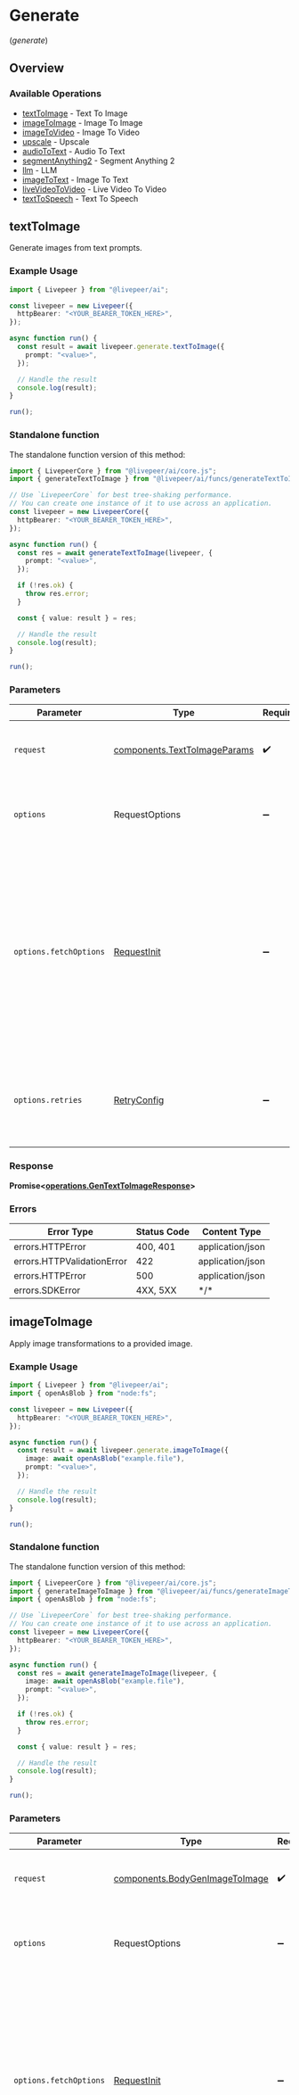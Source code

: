 # Generate
(*generate*)

## Overview

### Available Operations

* [textToImage](#texttoimage) - Text To Image
* [imageToImage](#imagetoimage) - Image To Image
* [imageToVideo](#imagetovideo) - Image To Video
* [upscale](#upscale) - Upscale
* [audioToText](#audiototext) - Audio To Text
* [segmentAnything2](#segmentanything2) - Segment Anything 2
* [llm](#llm) - LLM
* [imageToText](#imagetotext) - Image To Text
* [liveVideoToVideo](#livevideotovideo) - Live Video To Video
* [textToSpeech](#texttospeech) - Text To Speech

## textToImage

Generate images from text prompts.

### Example Usage

```typescript
import { Livepeer } from "@livepeer/ai";

const livepeer = new Livepeer({
  httpBearer: "<YOUR_BEARER_TOKEN_HERE>",
});

async function run() {
  const result = await livepeer.generate.textToImage({
    prompt: "<value>",
  });

  // Handle the result
  console.log(result);
}

run();
```

### Standalone function

The standalone function version of this method:

```typescript
import { LivepeerCore } from "@livepeer/ai/core.js";
import { generateTextToImage } from "@livepeer/ai/funcs/generateTextToImage.js";

// Use `LivepeerCore` for best tree-shaking performance.
// You can create one instance of it to use across an application.
const livepeer = new LivepeerCore({
  httpBearer: "<YOUR_BEARER_TOKEN_HERE>",
});

async function run() {
  const res = await generateTextToImage(livepeer, {
    prompt: "<value>",
  });

  if (!res.ok) {
    throw res.error;
  }

  const { value: result } = res;

  // Handle the result
  console.log(result);
}

run();
```

### Parameters

| Parameter                                                                                                                                                                      | Type                                                                                                                                                                           | Required                                                                                                                                                                       | Description                                                                                                                                                                    |
| ------------------------------------------------------------------------------------------------------------------------------------------------------------------------------ | ------------------------------------------------------------------------------------------------------------------------------------------------------------------------------ | ------------------------------------------------------------------------------------------------------------------------------------------------------------------------------ | ------------------------------------------------------------------------------------------------------------------------------------------------------------------------------ |
| `request`                                                                                                                                                                      | [components.TextToImageParams](../../models/components/texttoimageparams.md)                                                                                                   | :heavy_check_mark:                                                                                                                                                             | The request object to use for the request.                                                                                                                                     |
| `options`                                                                                                                                                                      | RequestOptions                                                                                                                                                                 | :heavy_minus_sign:                                                                                                                                                             | Used to set various options for making HTTP requests.                                                                                                                          |
| `options.fetchOptions`                                                                                                                                                         | [RequestInit](https://developer.mozilla.org/en-US/docs/Web/API/Request/Request#options)                                                                                        | :heavy_minus_sign:                                                                                                                                                             | Options that are passed to the underlying HTTP request. This can be used to inject extra headers for examples. All `Request` options, except `method` and `body`, are allowed. |
| `options.retries`                                                                                                                                                              | [RetryConfig](../../lib/utils/retryconfig.md)                                                                                                                                  | :heavy_minus_sign:                                                                                                                                                             | Enables retrying HTTP requests under certain failure conditions.                                                                                                               |

### Response

**Promise\<[operations.GenTextToImageResponse](../../models/operations/gentexttoimageresponse.md)\>**

### Errors

| Error Type                 | Status Code                | Content Type               |
| -------------------------- | -------------------------- | -------------------------- |
| errors.HTTPError           | 400, 401                   | application/json           |
| errors.HTTPValidationError | 422                        | application/json           |
| errors.HTTPError           | 500                        | application/json           |
| errors.SDKError            | 4XX, 5XX                   | \*/\*                      |

## imageToImage

Apply image transformations to a provided image.

### Example Usage

```typescript
import { Livepeer } from "@livepeer/ai";
import { openAsBlob } from "node:fs";

const livepeer = new Livepeer({
  httpBearer: "<YOUR_BEARER_TOKEN_HERE>",
});

async function run() {
  const result = await livepeer.generate.imageToImage({
    image: await openAsBlob("example.file"),
    prompt: "<value>",
  });

  // Handle the result
  console.log(result);
}

run();
```

### Standalone function

The standalone function version of this method:

```typescript
import { LivepeerCore } from "@livepeer/ai/core.js";
import { generateImageToImage } from "@livepeer/ai/funcs/generateImageToImage.js";
import { openAsBlob } from "node:fs";

// Use `LivepeerCore` for best tree-shaking performance.
// You can create one instance of it to use across an application.
const livepeer = new LivepeerCore({
  httpBearer: "<YOUR_BEARER_TOKEN_HERE>",
});

async function run() {
  const res = await generateImageToImage(livepeer, {
    image: await openAsBlob("example.file"),
    prompt: "<value>",
  });

  if (!res.ok) {
    throw res.error;
  }

  const { value: result } = res;

  // Handle the result
  console.log(result);
}

run();
```

### Parameters

| Parameter                                                                                                                                                                      | Type                                                                                                                                                                           | Required                                                                                                                                                                       | Description                                                                                                                                                                    |
| ------------------------------------------------------------------------------------------------------------------------------------------------------------------------------ | ------------------------------------------------------------------------------------------------------------------------------------------------------------------------------ | ------------------------------------------------------------------------------------------------------------------------------------------------------------------------------ | ------------------------------------------------------------------------------------------------------------------------------------------------------------------------------ |
| `request`                                                                                                                                                                      | [components.BodyGenImageToImage](../../models/components/bodygenimagetoimage.md)                                                                                               | :heavy_check_mark:                                                                                                                                                             | The request object to use for the request.                                                                                                                                     |
| `options`                                                                                                                                                                      | RequestOptions                                                                                                                                                                 | :heavy_minus_sign:                                                                                                                                                             | Used to set various options for making HTTP requests.                                                                                                                          |
| `options.fetchOptions`                                                                                                                                                         | [RequestInit](https://developer.mozilla.org/en-US/docs/Web/API/Request/Request#options)                                                                                        | :heavy_minus_sign:                                                                                                                                                             | Options that are passed to the underlying HTTP request. This can be used to inject extra headers for examples. All `Request` options, except `method` and `body`, are allowed. |
| `options.retries`                                                                                                                                                              | [RetryConfig](../../lib/utils/retryconfig.md)                                                                                                                                  | :heavy_minus_sign:                                                                                                                                                             | Enables retrying HTTP requests under certain failure conditions.                                                                                                               |

### Response

**Promise\<[operations.GenImageToImageResponse](../../models/operations/genimagetoimageresponse.md)\>**

### Errors

| Error Type                 | Status Code                | Content Type               |
| -------------------------- | -------------------------- | -------------------------- |
| errors.HTTPError           | 400, 401                   | application/json           |
| errors.HTTPValidationError | 422                        | application/json           |
| errors.HTTPError           | 500                        | application/json           |
| errors.SDKError            | 4XX, 5XX                   | \*/\*                      |

## imageToVideo

Generate a video from a provided image.

### Example Usage

```typescript
import { Livepeer } from "@livepeer/ai";
import { openAsBlob } from "node:fs";

const livepeer = new Livepeer({
  httpBearer: "<YOUR_BEARER_TOKEN_HERE>",
});

async function run() {
  const result = await livepeer.generate.imageToVideo({
    image: await openAsBlob("example.file"),
  });

  // Handle the result
  console.log(result);
}

run();
```

### Standalone function

The standalone function version of this method:

```typescript
import { LivepeerCore } from "@livepeer/ai/core.js";
import { generateImageToVideo } from "@livepeer/ai/funcs/generateImageToVideo.js";
import { openAsBlob } from "node:fs";

// Use `LivepeerCore` for best tree-shaking performance.
// You can create one instance of it to use across an application.
const livepeer = new LivepeerCore({
  httpBearer: "<YOUR_BEARER_TOKEN_HERE>",
});

async function run() {
  const res = await generateImageToVideo(livepeer, {
    image: await openAsBlob("example.file"),
  });

  if (!res.ok) {
    throw res.error;
  }

  const { value: result } = res;

  // Handle the result
  console.log(result);
}

run();
```

### Parameters

| Parameter                                                                                                                                                                      | Type                                                                                                                                                                           | Required                                                                                                                                                                       | Description                                                                                                                                                                    |
| ------------------------------------------------------------------------------------------------------------------------------------------------------------------------------ | ------------------------------------------------------------------------------------------------------------------------------------------------------------------------------ | ------------------------------------------------------------------------------------------------------------------------------------------------------------------------------ | ------------------------------------------------------------------------------------------------------------------------------------------------------------------------------ |
| `request`                                                                                                                                                                      | [components.BodyGenImageToVideo](../../models/components/bodygenimagetovideo.md)                                                                                               | :heavy_check_mark:                                                                                                                                                             | The request object to use for the request.                                                                                                                                     |
| `options`                                                                                                                                                                      | RequestOptions                                                                                                                                                                 | :heavy_minus_sign:                                                                                                                                                             | Used to set various options for making HTTP requests.                                                                                                                          |
| `options.fetchOptions`                                                                                                                                                         | [RequestInit](https://developer.mozilla.org/en-US/docs/Web/API/Request/Request#options)                                                                                        | :heavy_minus_sign:                                                                                                                                                             | Options that are passed to the underlying HTTP request. This can be used to inject extra headers for examples. All `Request` options, except `method` and `body`, are allowed. |
| `options.retries`                                                                                                                                                              | [RetryConfig](../../lib/utils/retryconfig.md)                                                                                                                                  | :heavy_minus_sign:                                                                                                                                                             | Enables retrying HTTP requests under certain failure conditions.                                                                                                               |

### Response

**Promise\<[operations.GenImageToVideoResponse](../../models/operations/genimagetovideoresponse.md)\>**

### Errors

| Error Type                 | Status Code                | Content Type               |
| -------------------------- | -------------------------- | -------------------------- |
| errors.HTTPError           | 400, 401                   | application/json           |
| errors.HTTPValidationError | 422                        | application/json           |
| errors.HTTPError           | 500                        | application/json           |
| errors.SDKError            | 4XX, 5XX                   | \*/\*                      |

## upscale

Upscale an image by increasing its resolution.

### Example Usage

```typescript
import { Livepeer } from "@livepeer/ai";
import { openAsBlob } from "node:fs";

const livepeer = new Livepeer({
  httpBearer: "<YOUR_BEARER_TOKEN_HERE>",
});

async function run() {
  const result = await livepeer.generate.upscale({
    image: await openAsBlob("example.file"),
    prompt: "<value>",
  });

  // Handle the result
  console.log(result);
}

run();
```

### Standalone function

The standalone function version of this method:

```typescript
import { LivepeerCore } from "@livepeer/ai/core.js";
import { generateUpscale } from "@livepeer/ai/funcs/generateUpscale.js";
import { openAsBlob } from "node:fs";

// Use `LivepeerCore` for best tree-shaking performance.
// You can create one instance of it to use across an application.
const livepeer = new LivepeerCore({
  httpBearer: "<YOUR_BEARER_TOKEN_HERE>",
});

async function run() {
  const res = await generateUpscale(livepeer, {
    image: await openAsBlob("example.file"),
    prompt: "<value>",
  });

  if (!res.ok) {
    throw res.error;
  }

  const { value: result } = res;

  // Handle the result
  console.log(result);
}

run();
```

### Parameters

| Parameter                                                                                                                                                                      | Type                                                                                                                                                                           | Required                                                                                                                                                                       | Description                                                                                                                                                                    |
| ------------------------------------------------------------------------------------------------------------------------------------------------------------------------------ | ------------------------------------------------------------------------------------------------------------------------------------------------------------------------------ | ------------------------------------------------------------------------------------------------------------------------------------------------------------------------------ | ------------------------------------------------------------------------------------------------------------------------------------------------------------------------------ |
| `request`                                                                                                                                                                      | [components.BodyGenUpscale](../../models/components/bodygenupscale.md)                                                                                                         | :heavy_check_mark:                                                                                                                                                             | The request object to use for the request.                                                                                                                                     |
| `options`                                                                                                                                                                      | RequestOptions                                                                                                                                                                 | :heavy_minus_sign:                                                                                                                                                             | Used to set various options for making HTTP requests.                                                                                                                          |
| `options.fetchOptions`                                                                                                                                                         | [RequestInit](https://developer.mozilla.org/en-US/docs/Web/API/Request/Request#options)                                                                                        | :heavy_minus_sign:                                                                                                                                                             | Options that are passed to the underlying HTTP request. This can be used to inject extra headers for examples. All `Request` options, except `method` and `body`, are allowed. |
| `options.retries`                                                                                                                                                              | [RetryConfig](../../lib/utils/retryconfig.md)                                                                                                                                  | :heavy_minus_sign:                                                                                                                                                             | Enables retrying HTTP requests under certain failure conditions.                                                                                                               |

### Response

**Promise\<[operations.GenUpscaleResponse](../../models/operations/genupscaleresponse.md)\>**

### Errors

| Error Type                 | Status Code                | Content Type               |
| -------------------------- | -------------------------- | -------------------------- |
| errors.HTTPError           | 400, 401                   | application/json           |
| errors.HTTPValidationError | 422                        | application/json           |
| errors.HTTPError           | 500                        | application/json           |
| errors.SDKError            | 4XX, 5XX                   | \*/\*                      |

## audioToText

Transcribe audio files to text.

### Example Usage

```typescript
import { Livepeer } from "@livepeer/ai";
import { openAsBlob } from "node:fs";

const livepeer = new Livepeer({
  httpBearer: "<YOUR_BEARER_TOKEN_HERE>",
});

async function run() {
  const result = await livepeer.generate.audioToText({
    audio: await openAsBlob("example.file"),
  });

  // Handle the result
  console.log(result);
}

run();
```

### Standalone function

The standalone function version of this method:

```typescript
import { LivepeerCore } from "@livepeer/ai/core.js";
import { generateAudioToText } from "@livepeer/ai/funcs/generateAudioToText.js";
import { openAsBlob } from "node:fs";

// Use `LivepeerCore` for best tree-shaking performance.
// You can create one instance of it to use across an application.
const livepeer = new LivepeerCore({
  httpBearer: "<YOUR_BEARER_TOKEN_HERE>",
});

async function run() {
  const res = await generateAudioToText(livepeer, {
    audio: await openAsBlob("example.file"),
  });

  if (!res.ok) {
    throw res.error;
  }

  const { value: result } = res;

  // Handle the result
  console.log(result);
}

run();
```

### Parameters

| Parameter                                                                                                                                                                      | Type                                                                                                                                                                           | Required                                                                                                                                                                       | Description                                                                                                                                                                    |
| ------------------------------------------------------------------------------------------------------------------------------------------------------------------------------ | ------------------------------------------------------------------------------------------------------------------------------------------------------------------------------ | ------------------------------------------------------------------------------------------------------------------------------------------------------------------------------ | ------------------------------------------------------------------------------------------------------------------------------------------------------------------------------ |
| `request`                                                                                                                                                                      | [components.BodyGenAudioToText](../../models/components/bodygenaudiototext.md)                                                                                                 | :heavy_check_mark:                                                                                                                                                             | The request object to use for the request.                                                                                                                                     |
| `options`                                                                                                                                                                      | RequestOptions                                                                                                                                                                 | :heavy_minus_sign:                                                                                                                                                             | Used to set various options for making HTTP requests.                                                                                                                          |
| `options.fetchOptions`                                                                                                                                                         | [RequestInit](https://developer.mozilla.org/en-US/docs/Web/API/Request/Request#options)                                                                                        | :heavy_minus_sign:                                                                                                                                                             | Options that are passed to the underlying HTTP request. This can be used to inject extra headers for examples. All `Request` options, except `method` and `body`, are allowed. |
| `options.retries`                                                                                                                                                              | [RetryConfig](../../lib/utils/retryconfig.md)                                                                                                                                  | :heavy_minus_sign:                                                                                                                                                             | Enables retrying HTTP requests under certain failure conditions.                                                                                                               |

### Response

**Promise\<[operations.GenAudioToTextResponse](../../models/operations/genaudiototextresponse.md)\>**

### Errors

| Error Type                 | Status Code                | Content Type               |
| -------------------------- | -------------------------- | -------------------------- |
| errors.HTTPError           | 400, 401, 413, 415         | application/json           |
| errors.HTTPValidationError | 422                        | application/json           |
| errors.HTTPError           | 500                        | application/json           |
| errors.SDKError            | 4XX, 5XX                   | \*/\*                      |

## segmentAnything2

Segment objects in an image.

### Example Usage

```typescript
import { Livepeer } from "@livepeer/ai";
import { openAsBlob } from "node:fs";

const livepeer = new Livepeer({
  httpBearer: "<YOUR_BEARER_TOKEN_HERE>",
});

async function run() {
  const result = await livepeer.generate.segmentAnything2({
    image: await openAsBlob("example.file"),
  });

  // Handle the result
  console.log(result);
}

run();
```

### Standalone function

The standalone function version of this method:

```typescript
import { LivepeerCore } from "@livepeer/ai/core.js";
import { generateSegmentAnything2 } from "@livepeer/ai/funcs/generateSegmentAnything2.js";
import { openAsBlob } from "node:fs";

// Use `LivepeerCore` for best tree-shaking performance.
// You can create one instance of it to use across an application.
const livepeer = new LivepeerCore({
  httpBearer: "<YOUR_BEARER_TOKEN_HERE>",
});

async function run() {
  const res = await generateSegmentAnything2(livepeer, {
    image: await openAsBlob("example.file"),
  });

  if (!res.ok) {
    throw res.error;
  }

  const { value: result } = res;

  // Handle the result
  console.log(result);
}

run();
```

### Parameters

| Parameter                                                                                                                                                                      | Type                                                                                                                                                                           | Required                                                                                                                                                                       | Description                                                                                                                                                                    |
| ------------------------------------------------------------------------------------------------------------------------------------------------------------------------------ | ------------------------------------------------------------------------------------------------------------------------------------------------------------------------------ | ------------------------------------------------------------------------------------------------------------------------------------------------------------------------------ | ------------------------------------------------------------------------------------------------------------------------------------------------------------------------------ |
| `request`                                                                                                                                                                      | [components.BodyGenSegmentAnything2](../../models/components/bodygensegmentanything2.md)                                                                                       | :heavy_check_mark:                                                                                                                                                             | The request object to use for the request.                                                                                                                                     |
| `options`                                                                                                                                                                      | RequestOptions                                                                                                                                                                 | :heavy_minus_sign:                                                                                                                                                             | Used to set various options for making HTTP requests.                                                                                                                          |
| `options.fetchOptions`                                                                                                                                                         | [RequestInit](https://developer.mozilla.org/en-US/docs/Web/API/Request/Request#options)                                                                                        | :heavy_minus_sign:                                                                                                                                                             | Options that are passed to the underlying HTTP request. This can be used to inject extra headers for examples. All `Request` options, except `method` and `body`, are allowed. |
| `options.retries`                                                                                                                                                              | [RetryConfig](../../lib/utils/retryconfig.md)                                                                                                                                  | :heavy_minus_sign:                                                                                                                                                             | Enables retrying HTTP requests under certain failure conditions.                                                                                                               |

### Response

**Promise\<[operations.GenSegmentAnything2Response](../../models/operations/gensegmentanything2response.md)\>**

### Errors

| Error Type                 | Status Code                | Content Type               |
| -------------------------- | -------------------------- | -------------------------- |
| errors.HTTPError           | 400, 401                   | application/json           |
| errors.HTTPValidationError | 422                        | application/json           |
| errors.HTTPError           | 500                        | application/json           |
| errors.SDKError            | 4XX, 5XX                   | \*/\*                      |

## llm

Generate text using a language model.

### Example Usage

```typescript
import { Livepeer } from "@livepeer/ai";

const livepeer = new Livepeer({
  httpBearer: "<YOUR_BEARER_TOKEN_HERE>",
});

async function run() {
  const result = await livepeer.generate.llm({
    messages: [

    ],
  });

  // Handle the result
  console.log(result);
}

run();
```

### Standalone function

The standalone function version of this method:

```typescript
import { LivepeerCore } from "@livepeer/ai/core.js";
import { generateLlm } from "@livepeer/ai/funcs/generateLlm.js";

// Use `LivepeerCore` for best tree-shaking performance.
// You can create one instance of it to use across an application.
const livepeer = new LivepeerCore({
  httpBearer: "<YOUR_BEARER_TOKEN_HERE>",
});

async function run() {
  const res = await generateLlm(livepeer, {
    messages: [
  
    ],
  });

  if (!res.ok) {
    throw res.error;
  }

  const { value: result } = res;

  // Handle the result
  console.log(result);
}

run();
```

### Parameters

| Parameter                                                                                                                                                                      | Type                                                                                                                                                                           | Required                                                                                                                                                                       | Description                                                                                                                                                                    |
| ------------------------------------------------------------------------------------------------------------------------------------------------------------------------------ | ------------------------------------------------------------------------------------------------------------------------------------------------------------------------------ | ------------------------------------------------------------------------------------------------------------------------------------------------------------------------------ | ------------------------------------------------------------------------------------------------------------------------------------------------------------------------------ |
| `request`                                                                                                                                                                      | [components.LLMRequest](../../models/components/llmrequest.md)                                                                                                                 | :heavy_check_mark:                                                                                                                                                             | The request object to use for the request.                                                                                                                                     |
| `options`                                                                                                                                                                      | RequestOptions                                                                                                                                                                 | :heavy_minus_sign:                                                                                                                                                             | Used to set various options for making HTTP requests.                                                                                                                          |
| `options.fetchOptions`                                                                                                                                                         | [RequestInit](https://developer.mozilla.org/en-US/docs/Web/API/Request/Request#options)                                                                                        | :heavy_minus_sign:                                                                                                                                                             | Options that are passed to the underlying HTTP request. This can be used to inject extra headers for examples. All `Request` options, except `method` and `body`, are allowed. |
| `options.retries`                                                                                                                                                              | [RetryConfig](../../lib/utils/retryconfig.md)                                                                                                                                  | :heavy_minus_sign:                                                                                                                                                             | Enables retrying HTTP requests under certain failure conditions.                                                                                                               |

### Response

**Promise\<[operations.GenLLMResponse](../../models/operations/genllmresponse.md)\>**

### Errors

| Error Type                 | Status Code                | Content Type               |
| -------------------------- | -------------------------- | -------------------------- |
| errors.HTTPError           | 400, 401                   | application/json           |
| errors.HTTPValidationError | 422                        | application/json           |
| errors.HTTPError           | 500                        | application/json           |
| errors.SDKError            | 4XX, 5XX                   | \*/\*                      |

## imageToText

Transform image files to text.

### Example Usage

```typescript
import { Livepeer } from "@livepeer/ai";
import { openAsBlob } from "node:fs";

const livepeer = new Livepeer({
  httpBearer: "<YOUR_BEARER_TOKEN_HERE>",
});

async function run() {
  const result = await livepeer.generate.imageToText({
    image: await openAsBlob("example.file"),
  });

  // Handle the result
  console.log(result);
}

run();
```

### Standalone function

The standalone function version of this method:

```typescript
import { LivepeerCore } from "@livepeer/ai/core.js";
import { generateImageToText } from "@livepeer/ai/funcs/generateImageToText.js";
import { openAsBlob } from "node:fs";

// Use `LivepeerCore` for best tree-shaking performance.
// You can create one instance of it to use across an application.
const livepeer = new LivepeerCore({
  httpBearer: "<YOUR_BEARER_TOKEN_HERE>",
});

async function run() {
  const res = await generateImageToText(livepeer, {
    image: await openAsBlob("example.file"),
  });

  if (!res.ok) {
    throw res.error;
  }

  const { value: result } = res;

  // Handle the result
  console.log(result);
}

run();
```

### Parameters

| Parameter                                                                                                                                                                      | Type                                                                                                                                                                           | Required                                                                                                                                                                       | Description                                                                                                                                                                    |
| ------------------------------------------------------------------------------------------------------------------------------------------------------------------------------ | ------------------------------------------------------------------------------------------------------------------------------------------------------------------------------ | ------------------------------------------------------------------------------------------------------------------------------------------------------------------------------ | ------------------------------------------------------------------------------------------------------------------------------------------------------------------------------ |
| `request`                                                                                                                                                                      | [components.BodyGenImageToText](../../models/components/bodygenimagetotext.md)                                                                                                 | :heavy_check_mark:                                                                                                                                                             | The request object to use for the request.                                                                                                                                     |
| `options`                                                                                                                                                                      | RequestOptions                                                                                                                                                                 | :heavy_minus_sign:                                                                                                                                                             | Used to set various options for making HTTP requests.                                                                                                                          |
| `options.fetchOptions`                                                                                                                                                         | [RequestInit](https://developer.mozilla.org/en-US/docs/Web/API/Request/Request#options)                                                                                        | :heavy_minus_sign:                                                                                                                                                             | Options that are passed to the underlying HTTP request. This can be used to inject extra headers for examples. All `Request` options, except `method` and `body`, are allowed. |
| `options.retries`                                                                                                                                                              | [RetryConfig](../../lib/utils/retryconfig.md)                                                                                                                                  | :heavy_minus_sign:                                                                                                                                                             | Enables retrying HTTP requests under certain failure conditions.                                                                                                               |

### Response

**Promise\<[operations.GenImageToTextResponse](../../models/operations/genimagetotextresponse.md)\>**

### Errors

| Error Type                 | Status Code                | Content Type               |
| -------------------------- | -------------------------- | -------------------------- |
| errors.HTTPError           | 400, 401, 413              | application/json           |
| errors.HTTPValidationError | 422                        | application/json           |
| errors.HTTPError           | 500                        | application/json           |
| errors.SDKError            | 4XX, 5XX                   | \*/\*                      |

## liveVideoToVideo

Apply transformations to a live video streamed to the returned endpoints.

### Example Usage

```typescript
import { Livepeer } from "@livepeer/ai";

const livepeer = new Livepeer({
  httpBearer: "<YOUR_BEARER_TOKEN_HERE>",
});

async function run() {
  const result = await livepeer.generate.liveVideoToVideo({
    subscribeUrl: "https://soulful-lava.org/",
    publishUrl: "https://vain-tabletop.biz",
  });

  // Handle the result
  console.log(result);
}

run();
```

### Standalone function

The standalone function version of this method:

```typescript
import { LivepeerCore } from "@livepeer/ai/core.js";
import { generateLiveVideoToVideo } from "@livepeer/ai/funcs/generateLiveVideoToVideo.js";

// Use `LivepeerCore` for best tree-shaking performance.
// You can create one instance of it to use across an application.
const livepeer = new LivepeerCore({
  httpBearer: "<YOUR_BEARER_TOKEN_HERE>",
});

async function run() {
  const res = await generateLiveVideoToVideo(livepeer, {
    subscribeUrl: "https://soulful-lava.org/",
    publishUrl: "https://vain-tabletop.biz",
  });

  if (!res.ok) {
    throw res.error;
  }

  const { value: result } = res;

  // Handle the result
  console.log(result);
}

run();
```

### Parameters

| Parameter                                                                                                                                                                      | Type                                                                                                                                                                           | Required                                                                                                                                                                       | Description                                                                                                                                                                    |
| ------------------------------------------------------------------------------------------------------------------------------------------------------------------------------ | ------------------------------------------------------------------------------------------------------------------------------------------------------------------------------ | ------------------------------------------------------------------------------------------------------------------------------------------------------------------------------ | ------------------------------------------------------------------------------------------------------------------------------------------------------------------------------ |
| `liveVideoToVideoParams`                                                                                                                                                       | [components.LiveVideoToVideoParams](../../models/components/livevideotovideoparams.md)                                                                                         | :heavy_check_mark:                                                                                                                                                             | N/A                                                                                                                                                                            |
| `requestID`                                                                                                                                                                    | *string*                                                                                                                                                                       | :heavy_minus_sign:                                                                                                                                                             | N/A                                                                                                                                                                            |
| `streamID`                                                                                                                                                                     | *string*                                                                                                                                                                       | :heavy_minus_sign:                                                                                                                                                             | N/A                                                                                                                                                                            |
| `options`                                                                                                                                                                      | RequestOptions                                                                                                                                                                 | :heavy_minus_sign:                                                                                                                                                             | Used to set various options for making HTTP requests.                                                                                                                          |
| `options.fetchOptions`                                                                                                                                                         | [RequestInit](https://developer.mozilla.org/en-US/docs/Web/API/Request/Request#options)                                                                                        | :heavy_minus_sign:                                                                                                                                                             | Options that are passed to the underlying HTTP request. This can be used to inject extra headers for examples. All `Request` options, except `method` and `body`, are allowed. |
| `options.retries`                                                                                                                                                              | [RetryConfig](../../lib/utils/retryconfig.md)                                                                                                                                  | :heavy_minus_sign:                                                                                                                                                             | Enables retrying HTTP requests under certain failure conditions.                                                                                                               |

### Response

**Promise\<[operations.GenLiveVideoToVideoResponse](../../models/operations/genlivevideotovideoresponse.md)\>**

### Errors

| Error Type                 | Status Code                | Content Type               |
| -------------------------- | -------------------------- | -------------------------- |
| errors.HTTPError           | 400, 401                   | application/json           |
| errors.HTTPValidationError | 422                        | application/json           |
| errors.HTTPError           | 500                        | application/json           |
| errors.SDKError            | 4XX, 5XX                   | \*/\*                      |

## textToSpeech

Generate a text-to-speech audio file based on the provided text input and speaker description.

### Example Usage

```typescript
import { Livepeer } from "@livepeer/ai";

const livepeer = new Livepeer({
  httpBearer: "<YOUR_BEARER_TOKEN_HERE>",
});

async function run() {
  const result = await livepeer.generate.textToSpeech({});

  // Handle the result
  console.log(result);
}

run();
```

### Standalone function

The standalone function version of this method:

```typescript
import { LivepeerCore } from "@livepeer/ai/core.js";
import { generateTextToSpeech } from "@livepeer/ai/funcs/generateTextToSpeech.js";

// Use `LivepeerCore` for best tree-shaking performance.
// You can create one instance of it to use across an application.
const livepeer = new LivepeerCore({
  httpBearer: "<YOUR_BEARER_TOKEN_HERE>",
});

async function run() {
  const res = await generateTextToSpeech(livepeer, {});

  if (!res.ok) {
    throw res.error;
  }

  const { value: result } = res;

  // Handle the result
  console.log(result);
}

run();
```

### Parameters

| Parameter                                                                                                                                                                      | Type                                                                                                                                                                           | Required                                                                                                                                                                       | Description                                                                                                                                                                    |
| ------------------------------------------------------------------------------------------------------------------------------------------------------------------------------ | ------------------------------------------------------------------------------------------------------------------------------------------------------------------------------ | ------------------------------------------------------------------------------------------------------------------------------------------------------------------------------ | ------------------------------------------------------------------------------------------------------------------------------------------------------------------------------ |
| `request`                                                                                                                                                                      | [components.TextToSpeechParams](../../models/components/texttospeechparams.md)                                                                                                 | :heavy_check_mark:                                                                                                                                                             | The request object to use for the request.                                                                                                                                     |
| `options`                                                                                                                                                                      | RequestOptions                                                                                                                                                                 | :heavy_minus_sign:                                                                                                                                                             | Used to set various options for making HTTP requests.                                                                                                                          |
| `options.fetchOptions`                                                                                                                                                         | [RequestInit](https://developer.mozilla.org/en-US/docs/Web/API/Request/Request#options)                                                                                        | :heavy_minus_sign:                                                                                                                                                             | Options that are passed to the underlying HTTP request. This can be used to inject extra headers for examples. All `Request` options, except `method` and `body`, are allowed. |
| `options.retries`                                                                                                                                                              | [RetryConfig](../../lib/utils/retryconfig.md)                                                                                                                                  | :heavy_minus_sign:                                                                                                                                                             | Enables retrying HTTP requests under certain failure conditions.                                                                                                               |

### Response

**Promise\<[operations.GenTextToSpeechResponse](../../models/operations/gentexttospeechresponse.md)\>**

### Errors

| Error Type                 | Status Code                | Content Type               |
| -------------------------- | -------------------------- | -------------------------- |
| errors.HTTPError           | 400, 401                   | application/json           |
| errors.HTTPValidationError | 422                        | application/json           |
| errors.HTTPError           | 500                        | application/json           |
| errors.SDKError            | 4XX, 5XX                   | \*/\*                      |